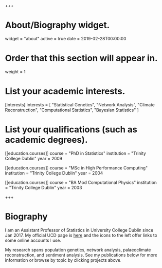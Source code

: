 +++
# About/Biography widget.
widget = "about"
active = true
date = 2019-02-28T00:00:00

# Order that this section will appear in.
weight = 1

# List your academic interests.
[interests]
  interests = [
    "Statistical Genetics",
    "Network Analysis",
    "Climate Reconstruction",
    "Computational Statistics",
    "Bayesian Statistics"
  ]

# List your qualifications (such as academic degrees).
[[education.courses]]
  course = "PhD in Statistics"
  institution = "Trinity College Dublin"
  year = 2009

[[education.courses]]
  course = "MSc in High Performance Computing"
  institution = "Trinity College Dublin"
  year = 2004

[[education.courses]]
  course = "BA Mod Computational Physics"
  institution = "Trinity College Dublin"
  year = 2003
 
+++

# Biography
I am an Assistant Professor of Statistics in University College Dublin since Jan 2017. 
My official UCD page is <a href="https://people.ucd.ie/michael.salter-townshend">here</a>
and the icons to the left offer links to some online accounts I use. 

My research spans population genetics, network analysis, palaeoclimate reconstruction, and sentiment analysis. 
See my publications below for more information or browse by topic by clicking projects above. 

